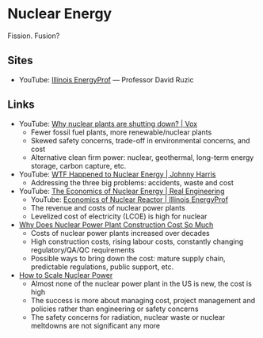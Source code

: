 # Nuclear Energy

Fission. Fusion?

## Sites

- YouTube:
  [Illinois EnergyProf](https://www.youtube.com/@illinoisenergyprof6878/videos)
  — Professor David Ruzic

## Links

- YouTube:
  [Why nuclear plants are shutting down? | Vox](https://youtu.be/KC7YD98HixM)
  - Fewer fossil fuel plants, more renewable/nuclear plants
  - Skewed safety concerns, trade-off in environmental concerns, and cost
  - Alternative clean firm power: nuclear, geothermal, long-term energy storage,
    carbon capture, etc.
- YouTube:
  [WTF Happened to Nuclear Energy | Johnny Harris](https://youtu.be/QzTgZ6kOEM8)
  - Addressing the three big problems: accidents, waste and cost
- YouTube:
  [The Economics of Nuclear Energy | Real Engineering](https://youtu.be/UC_BCz0pzMw)
  - YouTube:
    [Economics of Nuclear Reactor | Illinois EnergyProf](https://youtu.be/cbeJIwF1pVY)
  - The revenue and costs of nuclear power plants
  - Levelized cost of electricity (LCOE) is high for nuclear
- [Why Does Nuclear Power Plant Construction Cost So Much](https://progress.institute/nuclear-power-plant-construction-costs/)
  - Costs of nuclear power plants increased over decades
  - High construction costs, rising labour costs, constantly changing
    regulatory/QA/QC requirements
  - Possible ways to bring down the cost: mature supply chain, predictable
    regulations, public support, etc.
- [How to Scale Nuclear Power](https://a16z.com/how-to-scale-nuclear-power/)
  - Almost none of the nuclear power plant in the US is new, the cost is high
  - The success is more about managing cost, project management and policies
    rather than engineering or safety concerns
  - The safety concerns for radiation, nuclear waste or nuclear meltdowns are
    not significant any more

